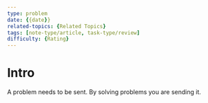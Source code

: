```yaml
---
type: problem 
date: {{date}} 
related-topics: {Related Topics} 
tags: [note-type/article, task-type/review] 
difficulty: {Rating}
---
```


# Intro

A problem needs to be sent.
By solving problems you are sending it.


